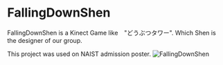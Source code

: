 # FallingDownShen

FallingDownShen is a Kinect Game like　"どうぶつタワー". Which Shen is the designer of our group.

This project was used on NAIST admission poster.
![FallingDownShen](../FallingDownShen.png)
